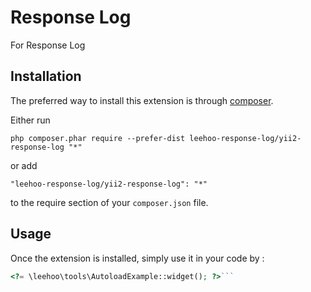 Response Log
============
For Response Log

Installation
------------


The preferred way to install this extension is through [composer](http://getcomposer.org/download/).

Either run

```
php composer.phar require --prefer-dist leehoo-response-log/yii2-response-log "*"
```

or add

```
"leehoo-response-log/yii2-response-log": "*"
```

to the require section of your `composer.json` file.


Usage
-----

Once the extension is installed, simply use it in your code by  :

```php
<?= \leehoo\tools\AutoloadExample::widget(); ?>```
